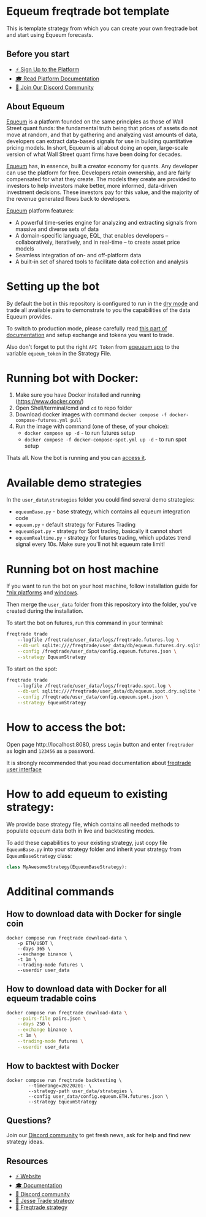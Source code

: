 # Equeum freqtrade bot template

This is template strategy from which you can create your own freqtrade bot and start using Equeum forecasts.
## Before you start

- [⚡️ Sign Up to the Platform](https://equeum.com/)
- [🎓 Read Platform Documentation](https://equeum.gitbook.io/docs/)
- [💬 Join Our Discord Community](https://discord.gg/J7Dwh3xPVD)

## About Equeum
[Equeum](https://equeum.com/) is a platform founded on the same principles as those of Wall Street quant funds: the fundamental truth being that prices of assets do not move at random, and that by gathering and analyzing vast amounts of data, developers can extract data-based signals for use in building quantitative pricing models. In short, Equeum is all about doing an open, large-scale version of what Wall Street quant firms have been doing for decades.

[Equeum](https://equeum.com/) has, in essence, built a creator economy for quants. Any developer can use the platform for free.  Developers retain ownership, and are fairly compensated for what they create. The models they create are provided to investors to help investors make better, more informed, data-driven investment decisions. These investors pay for this value, and the majority of the revenue generated flows back to developers.

[Equeum](https://equeum.com/) platform features:
- A powerful time-series engine for analyzing and extracting signals from massive and diverse sets of data
- A domain-specific language, EQL, that enables developers – collaboratively, iteratively, and in real-time – to create asset price models
- Seamless integration of on- and off-platform data
- A built-in set of shared tools to facilitate data collection and analysis

# Setting up the bot

By default the bot in this repository is configured to run in the [dry mode](https://www.freqtrade.io/en/stable/configuration/#considerations-for-dry-run) and trade all available pairs to demonstrate to you the capabilities of the data Equeum provides.

To switch to production mode, please carefully read [this part of documentation](https://www.freqtrade.io/en/stable/configuration/#switch-to-production-mode) and setup exchange and tokens you want to trade.

Also don't forget to put the right `API Token` from [eqeueum app](https://app.equeum.com/app) to the variable `equeum_token` in the Strategy File.



# Running bot with Docker:

1. Make sure you have Docker installed and running (https://www.docker.com/)
2. Open Shell/terminal/cmd and `cd` to repo folder
3. Download docker images with command  `docker compose -f docker-compose-futures.yml pull`
4. Run the image with command (one of these, of your choice):
	- `docker compose up -d` - to run futures setup
	- `docker compose -f docker-compose-spot.yml up -d` - to run spot setup

Thats all. Now the bot is running and you can [access it](#how-to-access-the-bot).

# Available demo strategies
In the `user_data\strategies` folder you could find several demo strategies:
- `equeumBase.py` - base strategy, which contains all equeum integration code
- `equeum.py` - default strategy for Futures Trading
- `equeumSpot.py` - strategy for Spot trading, basically it cannot short
- `equeumRealtime.py` - strategy for futures trading, which updates trend signal every 10s. Make sure you'll not hit equeum rate limit!

# Running bot on host machine

If you want to run the bot on your host machine, follow installation guide for [*nix platforms](https://www.freqtrade.io/en/stable/installation/) and [windows](https://www.freqtrade.io/en/stable/windows_installation).

Then merge the `user_data` folder from this repository into the folder, you've created during the installation.

To start the bot on futures, run this command in your terminal:
```sh
freqtrade trade
    --logfile /freqtrade/user_data/logs/freqtrade.futures.log \
    --db-url sqlite:////freqtrade/user_data/db/equeum.futures.dry.sqlite \
    --config /freqtrade/user_data/config.equeum.futures.json \
    --strategy EqueumStrategy
```

To start on the spot:
```sh
freqtrade trade
    --logfile /freqtrade/user_data/logs/freqtrade.spot.log \
    --db-url sqlite:////freqtrade/user_data/db/equeum.spot.dry.sqlite \
    --config /freqtrade/user_data/config.equeum.spot.json \
    --strategy EqueumStrategy
```

# How to access the bot:

Open page http://localhost:8080, press `Login` button and enter `freqtrader` as login and `123456` as a password.

It is strongly recommended that you read documentation about [freqtrade user interface](https://www.freqtrade.io/en/stable/rest-api/#frequi)

# How to add equeum to existing strategy:

We provide base strategy file, which contains all needed methods to populate equeum data both in live and backtesting modes.

To add these capabilities to your existing strategy, just copy file `EqueumBase.py` into your strategy folder and inherit your strategy from `EqueumBaseStrategy` class:
```py
class MyAwesomeStrategy(EqueumBaseStrategy):
```

# Additinal commands

## How to download data with Docker for single coin

```
docker compose run freqtrade download-data \
	-p ETH/USDT \
	--days 365 \
	--exchange binance \
	-t 1m \
	--trading-mode futures \
	--userdir user_data
```

## How to download data with Docker for all equeum tradable coins
```sh
docker compose run freqtrade download-data \
	--pairs-file pairs.json \
	--days 250 \
	--exchange binance \
	-t 1m \
	--trading-mode futures \
	--userdir user_data
```

## How to backtest with Docker

```
docker compose run freqtrade backtesting \
        --timerange=20220201- \
        --strategy-path user_data/strategies \
        --config user_data/config.equeum.ETH.futures.json \
        --strategy EqueumStrategy
```

## Questions?

Join our [Discord community](https://discord.gg/J7Dwh3xPVD) to get fresh news, ask for help and find new strategy ideas.

## Resources

- [⚡️ Website](https://equeum.com/)
- [🎓 Documentation](https://equeum.gitbook.io/docs/)
- [💬 Discord community](https://discord.gg/J7Dwh3xPVD)
- [🤖 Jesse Trade strategy](https://github.com/equeumco/bot-jesse-equeum)
- [🤖 Freqtrade strategy](https://github.com/equeumco/bot-freqtrade-equeum)
